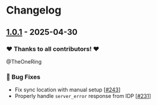 # Changelog

## [1.0.1](https://github.com/opencloud-eu/desktop/releases/tag/v1.0.1) - 2025-04-30

### ❤️ Thanks to all contributors! ❤️

@TheOneRing

### 🐛 Bug Fixes

- Fix sync location with manual setup [[#243](https://github.com/opencloud-eu/desktop/pull/243)]
- Properly handle `server_error` response from IDP [[#231](https://github.com/opencloud-eu/desktop/pull/231)]
